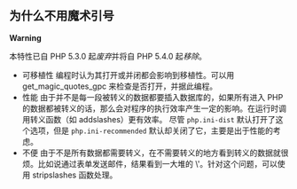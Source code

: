 为什么不用魔术引号
------------------

**Warning**

本特性已自 PHP 5.3.0 起*废弃*并将自 PHP 5.4.0 起*移除*。

-   <span class="simpara"> 可移植性 </span> <span class="simpara">
    编程时认为其打开或并闭都会影响到移植性。可以用 <span
    class="function">get\_magic\_quotes\_gpc</span>
    来检查是否打开，并据此编程。 </span>
-   <span class="simpara"> 性能 </span> <span class="simpara">
    由于并不是每一段被转义的数据都要插入数据库的，如果所有进入 PHP
    的数据都被转义的话，那么会对程序的执行效率产生一定的影响。在运行时调用转义函数（如
    <span class="function">addslashes</span>）更有效率。 </span> <span
    class="simpara"> 尽管 `php.ini-dist` 默认打开了这个选项，但是
    `php.ini-recommended` 默认却关闭了它，主要是出于性能的考虑。 </span>
-   <span class="simpara"> 不便 </span> <span class="simpara">
    由于不是所有数据都需要转义，在不需要转义的地方看到转义的数据就很烦。比如说通过表单发送邮件，结果看到一大堆的
    \\'。针对这个问题，可以使用 <span
    class="function">stripslashes</span> 函数处理。 </span>
